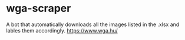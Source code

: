 # wga-scraper

A bot that automatically downloads all the images listed in the .xlsx and lables them accordingly.
https://www.wga.hu/
